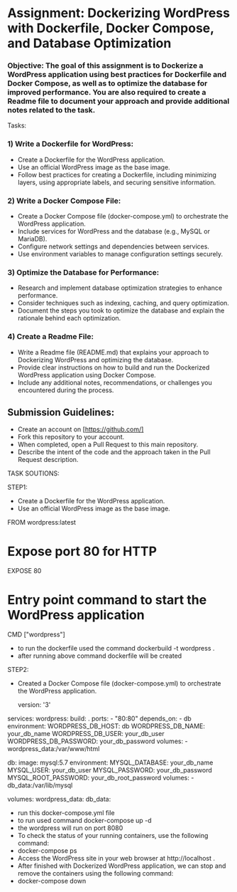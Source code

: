 
# Assignment: Dockerizing WordPress with Dockerfile, Docker Compose, and Database Optimization

### Objective: The goal of this assignment is to Dockerize a WordPress application using best practices for Dockerfile and Docker Compose, as well as to optimize the database for improved performance. You are also required to create a Readme file to document your approach and provide additional notes related to the task.

Tasks:

### 1) Write a Dockerfile for WordPress:
* Create a Dockerfile for the WordPress application.
* Use an official WordPress image as the base image.
* Follow best practices for creating a Dockerfile, including minimizing layers, using appropriate labels, and securing sensitive information.
### 2) Write a Docker Compose File:
* Create a Docker Compose file (docker-compose.yml) to orchestrate the WordPress application.
* Include services for WordPress and the database (e.g., MySQL or MariaDB).
* Configure network settings and dependencies between services.
* Use environment variables to manage configuration settings securely.
### 3) Optimize the Database for Performance:
* Research and implement database optimization strategies to enhance performance.
* Consider techniques such as indexing, caching, and query optimization.
* Document the steps you took to optimize the database and explain the rationale behind each optimization.
### 4) Create a Readme File:
* Write a Readme file (README.md) that explains your approach to Dockerizing WordPress and optimizing the database.
* Provide clear instructions on how to build and run the Dockerized WordPress application using Docker Compose.
* Include any additional notes, recommendations, or challenges you encountered during the process.

## Submission Guidelines:
* Create an account on [https://github.com/]
* Fork this repository to your account.
* When completed, open a Pull Request to this main repository.
* Describe the intent of the code and the approach taken in the Pull Request description.




TASK SOUTIONS:

STEP1:
* Create a Dockerfile for the WordPress application.
* Use an official WordPress image as the base image.

FROM wordpress:latest

# Expose port 80 for HTTP
EXPOSE 80

# Entry point command to start the WordPress application
CMD ["wordpress"]

* to run the dockerfile used the command dockerbuild -t wordpress .
* after running above command dockerfile will be created

STEP2:
* Created a Docker Compose file (docker-compose.yml) to orchestrate the WordPress application.

  version: '3'

services:
  wordpress:
    build: .
    ports:
      - "80:80"
    depends_on:
      - db
    environment:
      WORDPRESS_DB_HOST: db
      WORDPRESS_DB_NAME: your_db_name
      WORDPRESS_DB_USER: your_db_user
      WORDPRESS_DB_PASSWORD: your_db_password
    volumes:
      - wordpress_data:/var/www/html

  db:
    image: mysql:5.7
    environment:
      MYSQL_DATABASE: your_db_name
      MYSQL_USER: your_db_user
      MYSQL_PASSWORD: your_db_password
      MYSQL_ROOT_PASSWORD: your_db_root_password
    volumes:
      - db_data:/var/lib/mysql

volumes:
  wordpress_data:
  db_data:
  
*   run this docker-compose.yml file
*   to run used command docker-compose up -d
*   the wordpress will run on port 8080
*   To check the status of your running containers, use the following command:
*   docker-compose ps
*   Access the WordPress site in your web browser at http://localhost .
*   After finished with Dockerized WordPress application, we can stop and remove the containers using the following command:
* docker-compose down
  



  




